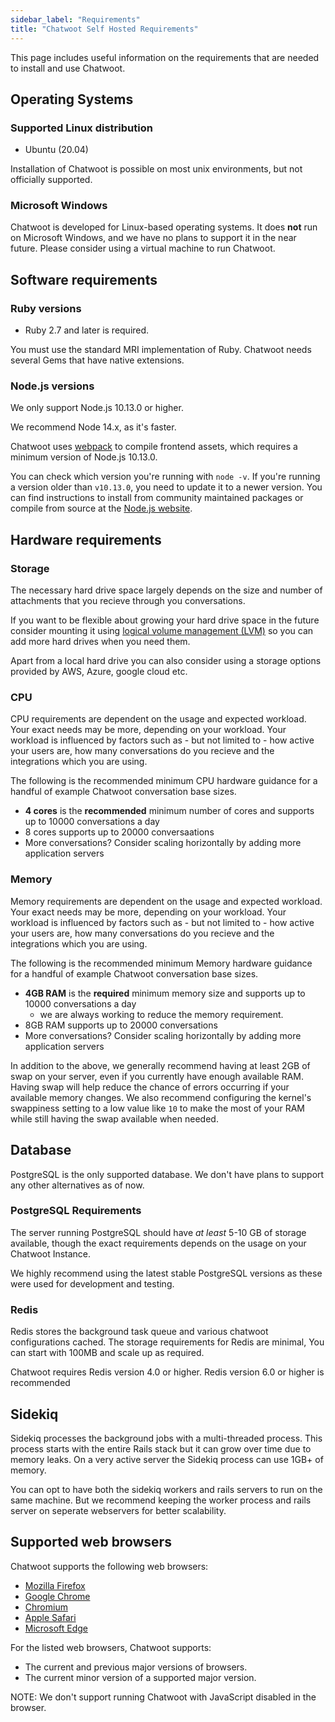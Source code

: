 ```yaml
---
sidebar_label: "Requirements"
title: "Chatwoot Self Hosted Requirements"
---
```



This page includes useful information on the requirements that are needed to install and use Chatwoot.

## Operating Systems

### Supported Linux distribution

- Ubuntu (20.04)


Installation of Chatwoot is possible on most unix environments, but not officially supported.

### Microsoft Windows

Chatwoot is developed for Linux-based operating systems.
It does **not** run on Microsoft Windows, and we have no plans to support it in the near future.
Please consider using a virtual machine to run Chatwoot.

## Software requirements

### Ruby versions

- Ruby 2.7 and later is required.

You must use the standard MRI implementation of Ruby. Chatwoot needs several Gems that have native extensions.

### Node.js versions

We only support Node.js 10.13.0 or higher.

We recommend Node 14.x, as it's faster.

Chatwoot uses [webpack](https://webpack.js.org/) to compile frontend assets, which requires a minimum
version of Node.js 10.13.0.

You can check which version you're running with `node -v`. If you're running
a version older than `v10.13.0`, you need to update it to a newer version. You
can find instructions to install from community maintained packages or compile
from source at the [Node.js website](https://nodejs.org/en/download/).


## Hardware requirements

### Storage

The necessary hard drive space largely depends on the size and number of attachments that you recieve through you conversations.

If you want to be flexible about growing your hard drive space in the future consider mounting it using [logical volume management (LVM)](https://en.wikipedia.org/wiki/Logical_volume_management) so you can add more hard drives when you need them.

Apart from a local hard drive you can also consider using a storage options provided by AWS, Azure, google cloud etc.

### CPU

CPU requirements are dependent on the usage and expected workload. Your exact needs may be more, depending on your workload. Your workload is influenced by factors such as - but not limited to - how active your users are, how many conversations do you recieve and the integrations which you are using.

The following is the recommended minimum CPU hardware guidance for a handful of example Chatwoot conversation base sizes.

- **4 cores** is the **recommended** minimum number of cores and supports up to 10000 conversations a day
- 8 cores supports up to 20000 conversaations
- More conversations? Consider scaling horizontally by adding more application servers

### Memory

Memory requirements are dependent on the usage and expected workload. Your exact needs may be more, depending on your workload. Your workload is influenced by factors such as - but not limited to - how active your users are, how many conversations do you recieve and the integrations which you are using.

The following is the recommended minimum Memory hardware guidance for a handful of example Chatwoot conversation base sizes.

- **4GB RAM** is the **required** minimum memory size and supports up to 10000 conversations a day
  - we are always working to reduce the memory requirement.
- 8GB RAM supports up to 20000 conversations
- More conversations? Consider scaling horizontally by adding more application servers

In addition to the above, we generally recommend having at least 2GB of swap on your server,
even if you currently have enough available RAM. Having swap will help reduce the chance of errors occurring
if your available memory changes. We also recommend configuring the kernel's swappiness setting
to a low value like `10` to make the most of your RAM while still having the swap
available when needed.

## Database

PostgreSQL is the only supported database. We don't have plans to support any other alternatives as of now.

### PostgreSQL Requirements

The server running PostgreSQL should have _at least_ 5-10 GB of storage
available, though the exact requirements depends on the usage on your Chatwoot Instance.

We highly recommend using the latest stable PostgreSQL versions as these were used for development and testing.

### Redis 

Redis stores the background task queue and various chatwoot configurations cached.
The storage requirements for Redis are minimal, You can start with 100MB and scale up as required.

Chatwoot requires Redis version 4.0 or higher.
Redis version 6.0 or higher is recommended

## Sidekiq

Sidekiq processes the background jobs with a multi-threaded process.
This process starts with the entire Rails stack but it can grow over time due to memory leaks.
On a very active server the Sidekiq process can use 1GB+ of memory.

You can opt to have both the sidekiq workers and rails servers to run on the same machine. 
But we recommend keeping the worker process and rails server on seperate webservers for better scalability.

## Supported web browsers

Chatwoot supports the following web browsers:

- [Mozilla Firefox](https://www.mozilla.org/en-US/firefox/new/)
- [Google Chrome](https://www.google.com/chrome/)
- [Chromium](https://www.chromium.org/getting-involved/dev-channel)
- [Apple Safari](https://www.apple.com/safari/)
- [Microsoft Edge](https://www.microsoft.com/en-us/edge)

For the listed web browsers, Chatwoot supports:

- The current and previous major versions of browsers.
- The current minor version of a supported major version.

NOTE:
We don't support running Chatwoot with JavaScript disabled in the browser.